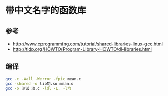 # 带中文名字的函数库

## 参考
* http://www.cprogramming.com/tutorial/shared-libraries-linux-gcc.html
* http://tldp.org/HOWTO/Program-Library-HOWTO/dl-libraries.html


## 编译
```bash
gcc -c -Wall -Werror -fpic mean.c
gcc -shared -o lib均.so mean.o
gcc -o 测试 动.c -ldl -L. -l均
```
